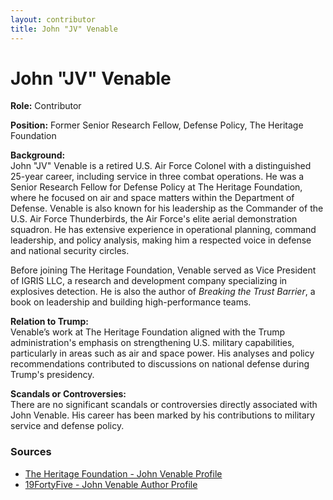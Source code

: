 ```yaml
---
layout: contributor
title: John "JV" Venable
---
```


# John "JV" Venable

**Role:** Contributor

**Position:** Former Senior Research Fellow, Defense Policy, The Heritage Foundation

**Background:**  
John "JV" Venable is a retired U.S. Air Force Colonel with a distinguished 25-year career, including service in three combat operations. He was a Senior Research Fellow for Defense Policy at The Heritage Foundation, where he focused on air and space matters within the Department of Defense. Venable is also known for his leadership as the Commander of the U.S. Air Force Thunderbirds, the Air Force's elite aerial demonstration squadron. He has extensive experience in operational planning, command leadership, and policy analysis, making him a respected voice in defense and national security circles.

Before joining The Heritage Foundation, Venable served as Vice President of IGRIS LLC, a research and development company specializing in explosives detection. He is also the author of *Breaking the Trust Barrier*, a book on leadership and building high-performance teams.

**Relation to Trump:**  
Venable’s work at The Heritage Foundation aligned with the Trump administration's emphasis on strengthening U.S. military capabilities, particularly in areas such as air and space power. His analyses and policy recommendations contributed to discussions on national defense during Trump's presidency.

**Scandals or Controversies:**  
There are no significant scandals or controversies directly associated with John Venable. His career has been marked by his contributions to military service and defense policy.

### Sources
- [The Heritage Foundation - John Venable Profile](https://www.heritage.org/staff/john-venable)
- [19FortyFive - John Venable Author Profile](https://www.19fortyfive.com/author/john-venable/)